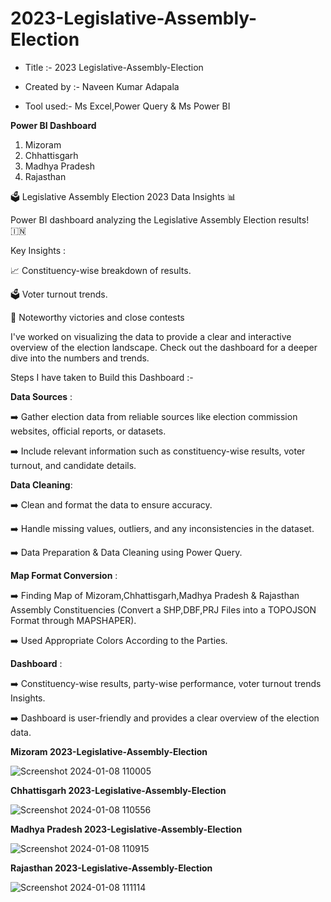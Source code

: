 # 2023-Legislative-Assembly-Election

* Title :- 2023 Legislative-Assembly-Election

* Created by :- Naveen Kumar Adapala

* Tool used:- Ms Excel,Power Query & Ms Power BI

 **Power BI Dashboard**

1. Mizoram
2. Chhattisgarh
3. Madhya Pradesh
4. Rajasthan

🗳️ Legislative Assembly Election 2023 Data Insights 📊

Power BI dashboard analyzing the Legislative Assembly Election results! 🇮🇳

Key Insights :

📈 Constituency-wise breakdown of results.

🗳️ Voter turnout trends.

🎉 Noteworthy victories and close contests

I've worked on visualizing the data to provide a clear and interactive overview of the election landscape. Check out the dashboard for a deeper dive into the numbers and trends.

Steps I have taken to Build this Dashboard :-

**Data Sources** :

➡️ Gather election data from reliable sources like election commission websites, official reports, or datasets.

➡️ Include relevant information such as constituency-wise results, voter turnout, and candidate details.

**Data Cleaning**:

➡️ Clean and format the data to ensure accuracy.

➡️ Handle missing values, outliers, and any inconsistencies in the dataset.

➡️ Data Preparation & Data Cleaning using Power Query.

**Map Format Conversion** :

➡️ Finding Map of  Mizoram,Chhattisgarh,Madhya Pradesh & Rajasthan Assembly Constituencies (Convert a SHP,DBF,PRJ Files into a TOPOJSON Format through MAPSHAPER).

➡️ Used Appropriate Colors According to the Parties.

**Dashboard** :

➡️ Constituency-wise results, party-wise performance, voter turnout trends Insights.

➡️️ Dashboard is user-friendly and provides a clear overview of the election data.



 **Mizoram 2023-Legislative-Assembly-Election**

![Screenshot 2024-01-08 110005](https://github.com/AdapalaNaveenKumar/2023-Legislative-Assembly-Election/assets/114572337/45b42066-e0fc-40b8-8266-f04fb968e326)



**Chhattisgarh 2023-Legislative-Assembly-Election**

![Screenshot 2024-01-08 110556](https://github.com/AdapalaNaveenKumar/2023-Legislative-Assembly-Election/assets/114572337/275f1c31-c6bc-4516-baca-32b9680af8f4)


**Madhya Pradesh 2023-Legislative-Assembly-Election**

![Screenshot 2024-01-08 110915](https://github.com/AdapalaNaveenKumar/2023-Legislative-Assembly-Election/assets/114572337/e42984c3-a77f-4159-bd89-61472cf52c10)


**Rajasthan 2023-Legislative-Assembly-Election**

![Screenshot 2024-01-08 111114](https://github.com/AdapalaNaveenKumar/2023-Legislative-Assembly-Election/assets/114572337/5b0ee141-05c6-4273-95b1-6bd6b021e31c)





